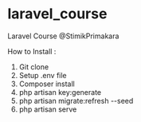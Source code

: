 # laravel_course
Laravel Course @StimikPrimakara

How to Install :
1. Git clone
2. Setup .env file
3. Composer install
4. php artisan key:generate
5. php artisan migrate:refresh --seed
6. php artisan serve

